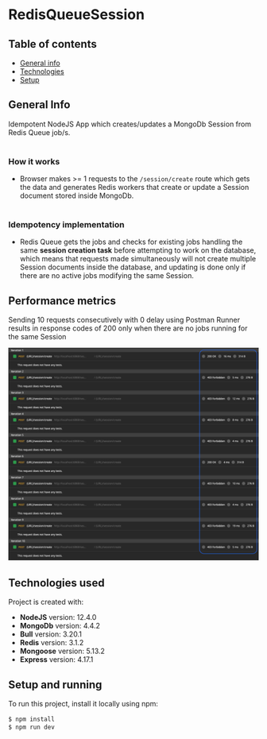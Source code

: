 # RedisQueueSession

## Table of contents
* [General info](#general-info)
* [Technologies](#technologies)
* [Setup](#setup)

## General Info
Idempotent NodeJS App which creates/updates a MongoDb Session from Redis Queue job/s.
<br/> <br/>
### How it works
- Browser makes >= 1 requests to the `/session/create` route which gets the data and generates Redis workers that create or update a Session document stored inside MongoDb.
<br/> <br/>
### Idempotency implementation
- Redis Queue gets the jobs and checks for existing jobs handling the same **session creation task** before attempting to work on the database, which means that requests made simultaneously will not create multiple Session documents inside the database, and updating is done only if there are no active jobs modifying the same Session.

## Performance metrics
Sending 10 requests consecutively with 0 delay using Postman Runner results in response codes of 200 only when there are no jobs running for the same Session
<br/>

![Performace metrics](./session_creation_performance.png?raw=true "Performance Metrics")

	
## Technologies used
Project is created with:
* **NodeJS** version: 12.4.0
* **MongoDb** version: 4.4.2
* **Bull** version: 3.20.1
* **Redis** version: 3.1.2
* **Mongoose** version: 5.13.2
* **Express** version: 4.17.1
	
## Setup and running
To run this project, install it locally using npm:

```
$ npm install
$ npm run dev
```
